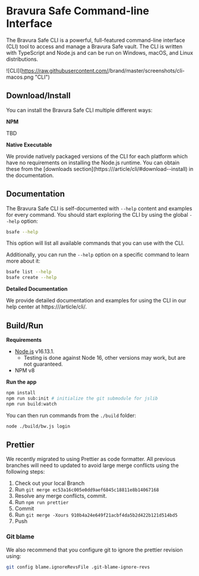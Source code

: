 # Bravura Safe Command-line Interface


The Bravura Safe CLI is a powerful, full-featured command-line interface (CLI) tool to access and manage a Bravura Safe vault. The CLI is written with TypeScript and Node.js and can be run on Windows, macOS, and Linux distributions.

![CLI](https://raw.githubusercontent.com/<replace me>/brand/master/screenshots/cli-macos.png "CLI")

## Download/Install

You can install the Bravura Safe CLI multiple different ways:

**NPM**

TBD

**Native Executable**

We provide natively packaged versions of the CLI for each platform which have no requirements on installing the Node.js runtime. You can obtain these from the [downloads section](https://<replace me>/article/cli/#download--install) in the documentation.


## Documentation

The Bravura Safe CLI is self-documented with `--help` content and examples for every command. You should start exploring the CLI by using the global `--help` option:

```bash
bsafe --help
```

This option will list all available commands that you can use with the CLI.

Additionally, you can run the `--help` option on a specific command to learn more about it:

```bash
bsafe list --help
bsafe create --help
```

**Detailed Documentation**

We provide detailed documentation and examples for using the CLI in our help center at https://<replace me>/article/cli/.

## Build/Run

**Requirements**

- [Node.js](https://nodejs.org) v16.13.1.
  - Testing is done against Node 16, other versions may work, but are not guaranteed.
- NPM v8

**Run the app**

```bash
npm install
npm run sub:init # initialize the git submodule for jslib
npm run build:watch
```

You can then run commands from the `./build` folder:

```bash
node ./build/bw.js login
```

## Prettier

We recently migrated to using Prettier as code formatter. All previous branches will need to updated to avoid large merge conflicts using the following steps:

1. Check out your local Branch
2. Run `git merge ec53a16c005e0dd9aef6845c18811e8b14067168`
3. Resolve any merge conflicts, commit.
4. Run `npm run prettier`
5. Commit
6. Run `git merge -Xours 910b4a24e649f21acbf4da5b2d422b121d514bd5`
7. Push

### Git blame

We also recommend that you configure git to ignore the prettier revision using:

```bash
git config blame.ignoreRevsFile .git-blame-ignore-revs
```
